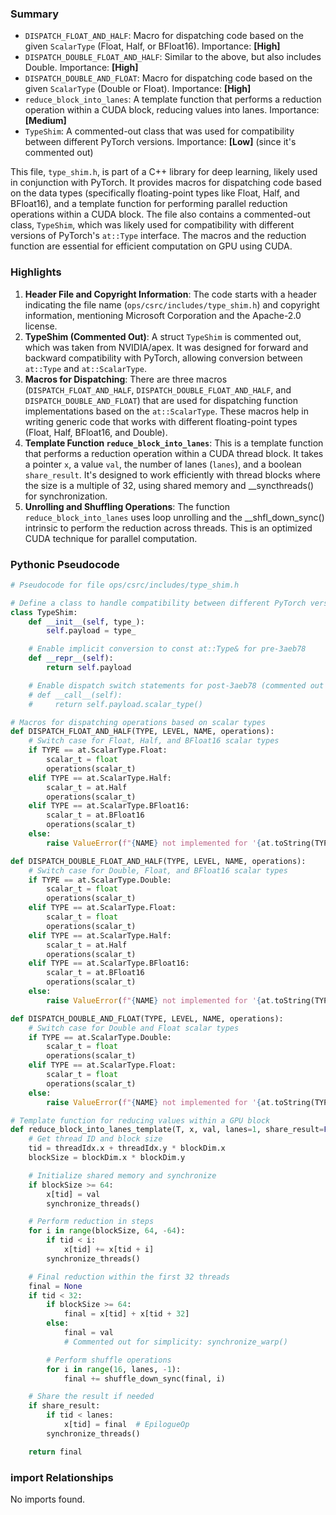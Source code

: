

### Summary



* `DISPATCH_FLOAT_AND_HALF`: Macro for dispatching code based on the given `ScalarType` (Float, Half, or BFloat16). Importance: **[High]**
* `DISPATCH_DOUBLE_FLOAT_AND_HALF`: Similar to the above, but also includes Double. Importance: **[High]**
* `DISPATCH_DOUBLE_AND_FLOAT`: Macro for dispatching code based on the given `ScalarType` (Double or Float). Importance: **[High]**
* `reduce_block_into_lanes`: A template function that performs a reduction operation within a CUDA block, reducing values into lanes. Importance: **[Medium]**
* `TypeShim`: A commented-out class that was used for compatibility between different PyTorch versions. Importance: **[Low]** (since it's commented out)

This file, `type_shim.h`, is part of a C++ library for deep learning, likely used in conjunction with PyTorch. It provides macros for dispatching code based on the data types (specifically floating-point types like Float, Half, and BFloat16), and a template function for performing parallel reduction operations within a CUDA block. The file also contains a commented-out class, `TypeShim`, which was likely used for compatibility with different versions of PyTorch's `at::Type` interface. The macros and the reduction function are essential for efficient computation on GPU using CUDA.

### Highlights



1. **Header File and Copyright Information**: The code starts with a header indicating the file name (`ops/csrc/includes/type_shim.h`) and copyright information, mentioning Microsoft Corporation and the Apache-2.0 license.
2. **TypeShim (Commented Out)**: A struct `TypeShim` is commented out, which was taken from NVIDIA/apex. It was designed for forward and backward compatibility with PyTorch, allowing conversion between `at::Type` and `at::ScalarType`.
3. **Macros for Dispatching**: There are three macros (`DISPATCH_FLOAT_AND_HALF`, `DISPATCH_DOUBLE_FLOAT_AND_HALF`, and `DISPATCH_DOUBLE_AND_FLOAT`) that are used for dispatching function implementations based on the `at::ScalarType`. These macros help in writing generic code that works with different floating-point types (Float, Half, BFloat16, and Double).
4. **Template Function `reduce_block_into_lanes`**: This is a template function that performs a reduction operation within a CUDA thread block. It takes a pointer `x`, a value `val`, the number of lanes (`lanes`), and a boolean `share_result`. It's designed to work efficiently with thread blocks where the size is a multiple of 32, using shared memory and __syncthreads() for synchronization.
5. **Unrolling and Shuffling Operations**: The function `reduce_block_into_lanes` uses loop unrolling and the __shfl_down_sync() intrinsic to perform the reduction across threads. This is an optimized CUDA technique for parallel computation.

### Pythonic Pseudocode

```python
# Pseudocode for file ops/csrc/includes/type_shim.h

# Define a class to handle compatibility between different PyTorch versions
class TypeShim:
    def __init__(self, type_):
        self.payload = type_

    # Enable implicit conversion to const at::Type& for pre-3aeb78
    def __repr__(self):
        return self.payload

    # Enable dispatch switch statements for post-3aeb78 (commented out for simplicity)
    # def __call__(self):
    #     return self.payload.scalar_type()

# Macros for dispatching operations based on scalar types
def DISPATCH_FLOAT_AND_HALF(TYPE, LEVEL, NAME, operations):
    # Switch case for Float, Half, and BFloat16 scalar types
    if TYPE == at.ScalarType.Float:
        scalar_t = float
        operations(scalar_t)
    elif TYPE == at.ScalarType.Half:
        scalar_t = at.Half
        operations(scalar_t)
    elif TYPE == at.ScalarType.BFloat16:
        scalar_t = at.BFloat16
        operations(scalar_t)
    else:
        raise ValueError(f"{NAME} not implemented for '{at.toString(TYPE)}'")

def DISPATCH_DOUBLE_FLOAT_AND_HALF(TYPE, LEVEL, NAME, operations):
    # Switch case for Double, Float, and BFloat16 scalar types
    if TYPE == at.ScalarType.Double:
        scalar_t = float
        operations(scalar_t)
    elif TYPE == at.ScalarType.Float:
        scalar_t = float
        operations(scalar_t)
    elif TYPE == at.ScalarType.Half:
        scalar_t = at.Half
        operations(scalar_t)
    elif TYPE == at.ScalarType.BFloat16:
        scalar_t = at.BFloat16
        operations(scalar_t)
    else:
        raise ValueError(f"{NAME} not implemented for '{at.toString(TYPE)}'")

def DISPATCH_DOUBLE_AND_FLOAT(TYPE, LEVEL, NAME, operations):
    # Switch case for Double and Float scalar types
    if TYPE == at.ScalarType.Double:
        scalar_t = float
        operations(scalar_t)
    elif TYPE == at.ScalarType.Float:
        scalar_t = float
        operations(scalar_t)
    else:
        raise ValueError(f"{NAME} not implemented for '{at.toString(TYPE)}'")

# Template function for reducing values within a GPU block
def reduce_block_into_lanes_template(T, x, val, lanes=1, share_result=False):
    # Get thread ID and block size
    tid = threadIdx.x + threadIdx.y * blockDim.x
    blockSize = blockDim.x * blockDim.y

    # Initialize shared memory and synchronize
    if blockSize >= 64:
        x[tid] = val
        synchronize_threads()

    # Perform reduction in steps
    for i in range(blockSize, 64, -64):
        if tid < i:
            x[tid] += x[tid + i]
        synchronize_threads()

    # Final reduction within the first 32 threads
    final = None
    if tid < 32:
        if blockSize >= 64:
            final = x[tid] + x[tid + 32]
        else:
            final = val
            # Commented out for simplicity: synchronize_warp()

        # Perform shuffle operations
        for i in range(16, lanes, -1):
            final += shuffle_down_sync(final, i)

    # Share the result if needed
    if share_result:
        if tid < lanes:
            x[tid] = final  # EpilogueOp
        synchronize_threads()

    return final
```


### import Relationships

No imports found.